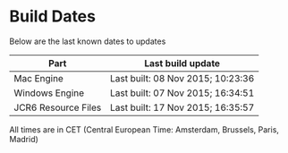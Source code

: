 # Build Dates

Below are the last known dates to updates

Part | Last build update
-----|-----
Mac Engine | Last built: 08 Nov 2015; 10:23:36
Windows Engine | Last built: 07 Nov 2015; 16:34:51
JCR6 Resource Files | Last built: 17 Nov 2015; 16:35:57
All times are in CET (Central European Time: Amsterdam, Brussels, Paris, Madrid)



